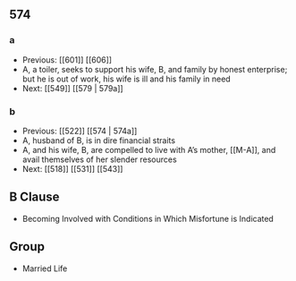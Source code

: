 ## 574
### a
- Previous: [[601]] [[606]] 
- A, a toiler, seeks to support his wife, B, and family by honest enterprise; but he is out of work, his wife is ill and his family in need
- Next: [[549]] [[579 | 579a]] 

### b
- Previous: [[522]] [[574 | 574a]] 
- A, husband of B, is in dire financial straits
- A, and his wife, B, are compelled to live with A’s mother, [[M-A]], and avail themselves of her slender resources
- Next: [[518]] [[531]] [[543]] 

## B Clause
- Becoming Involved with Conditions in Which Misfortune is Indicated

## Group
- Married Life

